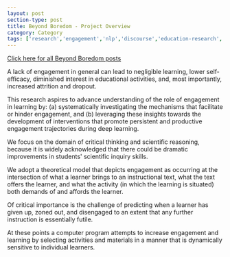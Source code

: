 ```yaml
---
layout: post
section-type: post
title: Beyond Boredom - Project Overview
category: Category
tags: ['research','engagement','nlp','discourse','education-research','reading','project-overviews']
---
```

[Click here for all Beyond Boredom posts]({{site.baseurl}}/tags/engagement.html)

A lack of engagement in general can lead to negligible learning, lower self-efficacy, diminished interest in educational activities, and, most importantly, increased attrition and dropout. 

This research aspires to advance understanding of the role of engagement in learning by: (a) systematically investigating the mechanisms that facilitate or hinder engagement, and (b) leveraging these insights towards the development of interventions that promote persistent and productive engagement trajectories during deep learning. 

We focus on the domain of critical thinking and scientific reasoning, because it is widely acknowledged that there could be dramatic improvements in students' scientific inquiry skills. 

We adopt a theoretical model that depicts engagement as occurring at the intersection of what a learner brings to an instructional text, what the text offers the learner, and what the activity (in which the learning is situated) both demands of and affords the learner. 

Of critical importance is the challenge of predicting when a learner has given up, zoned out, and disengaged to an extent that any further instruction is essentially futile. 

At these points a computer program attempts to increase engagement and learning by selecting activities and materials in a manner that is dynamically sensitive to individual learners. 

